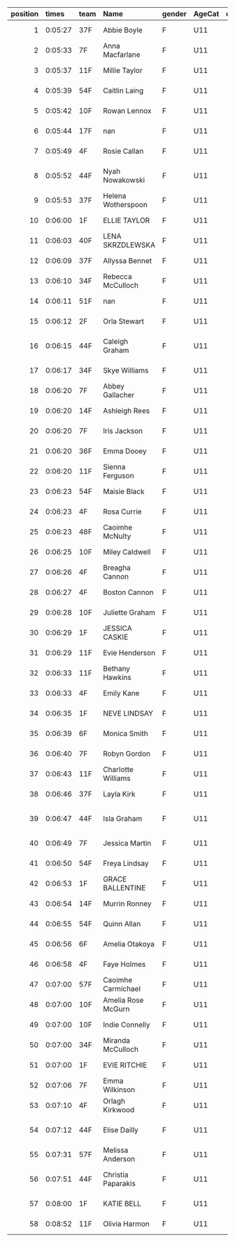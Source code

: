 |   position | times   | team   | Name               | gender   | AgeCat   |   clubnumber | Club name             | Website                               |   finishPosition |
|-----------:|:--------|:-------|:-------------------|:---------|:---------|-------------:|:----------------------|:--------------------------------------|-----------------:|
|          1 | 0:05:27 | 37F    | Abbie Boyle        | F        | U11      |           37 | Law & District AAC    | http://www.lawaac.co.uk/              |                1 |
|          2 | 0:05:33 | 7F     | Anna Macfarlane    | F        | U11      |            7 | Giffnock North AC     | https://www.giffnocknorth.co.uk/      |                2 |
|          3 | 0:05:37 | 11F    | Millie Taylor      | F        | U11      |           11 | Airdrie Harriers      | http://airdrieharriers.org/           |                3 |
|          4 | 0:05:39 | 54F    | Caitlin Laing      | F        | U11      |           54 | VP-Glasgow            | https://www.vp-glasgow.com            |                4 |
|          5 | 0:05:42 | 10F    | Rowan Lennox       | F        | U11      |           10 | Shettleston Harriers  | http://shettlestonharriers.org.uk/    |                5 |
|          6 | 0:05:44 | 17F    | nan                | F        | U11      |           17 | Calderglen Harriers   | http://www.calderglenharriers.org.uk/ |                6 |
|          7 | 0:05:49 | 4F     | Rosie Callan       | F        | U11      |            4 | Inverclyde AC         | https://www.inverclydeac.org/         |                7 |
|          8 | 0:05:52 | 44F    | Nyah Nowakowski    | F        | U11      |           44 | North Ayrshire AAC    | https://naathletics.co.uk/            |                8 |
|          9 | 0:05:53 | 37F    | Helena Wotherspoon | F        | U11      |           37 | Law & District AAC    | http://www.lawaac.co.uk/              |                9 |
|         10 | 0:06:00 | 1F     | ELLIE TAYLOR       | F        | U11      |            1 | East Kilbride AC      | http://www.ekac.org.uk/               |               10 |
|         11 | 0:06:03 | 40F    | LENA SKRZDLEWSKA   | F        | U11      |           40 | Motherwell AC         | https://motherwellac.com/             |               11 |
|         12 | 0:06:09 | 37F    | Allyssa Bennet     | F        | U11      |           37 | Law & District AAC    | http://www.lawaac.co.uk/              |               12 |
|         13 | 0:06:10 | 34F    | Rebecca McCulloch  | F        | U11      |           34 | Kilbarchan AAC        | https://kilbarchanaac.org.uk/         |               13 |
|         14 | 0:06:11 | 51F    | nan                | F        | U11      |           51 | Strathclyde Police AC | nan                                   |               14 |
|         15 | 0:06:12 | 2F     | Orla Stewart       | F        | U11      |            2 | Kilmarnock H&AC       | http://www.kilmarnockharriers.com/    |               15 |
|         16 | 0:06:15 | 44F    | Caleigh Graham     | F        | U11      |           44 | North Ayrshire AAC    | https://naathletics.co.uk/            |               16 |
|         17 | 0:06:17 | 34F    | Skye Williams      | F        | U11      |           34 | Kilbarchan AAC        | https://kilbarchanaac.org.uk/         |               17 |
|         18 | 0:06:20 | 7F     | Abbey Gallacher    | F        | U11      |            7 | Giffnock North AC     | https://www.giffnocknorth.co.uk/      |               18 |
|         19 | 0:06:20 | 14F    | Ashleigh Rees      | F        | U11      |           14 | Ayr Seaforth AC       | https://www.ayrseaforth.co.uk/        |               19 |
|         20 | 0:06:20 | 7F     | Iris Jackson       | F        | U11      |            7 | Giffnock North AC     | https://www.giffnocknorth.co.uk/      |               20 |
|         21 | 0:06:20 | 36F    | Emma Dooey         | F        | U11      |           36 | Larkhall YMCA         | https://www.larkhallymcaharriers.org  |               21 |
|         22 | 0:06:20 | 11F    | Sienna Ferguson    | F        | U11      |           11 | Airdrie Harriers      | http://airdrieharriers.org/           |               22 |
|         23 | 0:06:23 | 54F    | Maisie Black       | F        | U11      |           54 | VP-Glasgow            | https://www.vp-glasgow.com            |               23 |
|         24 | 0:06:23 | 4F     | Rosa Currie        | F        | U11      |            4 | Inverclyde AC         | https://www.inverclydeac.org/         |               24 |
|         25 | 0:06:23 | 48F    | Caoimhe McNulty    | F        | U11      |           48 | Springburn Harriers   | https://www.springburnharriers.co.uk/ |               25 |
|         26 | 0:06:25 | 10F    | Miley Caldwell     | F        | U11      |           10 | Shettleston Harriers  | http://shettlestonharriers.org.uk/    |               26 |
|         27 | 0:06:26 | 4F     | Breagha Cannon     | F        | U11      |            4 | Inverclyde AC         | https://www.inverclydeac.org/         |               27 |
|         28 | 0:06:27 | 4F     | Boston Cannon      | F        | U11      |            4 | Inverclyde AC         | https://www.inverclydeac.org/         |               28 |
|         29 | 0:06:28 | 10F    | Juliette Graham    | F        | U11      |           10 | Shettleston Harriers  | http://shettlestonharriers.org.uk/    |               29 |
|         30 | 0:06:29 | 1F     | JESSICA CASKIE     | F        | U11      |            1 | East Kilbride AC      | http://www.ekac.org.uk/               |               30 |
|         31 | 0:06:29 | 11F    | Evie Henderson     | F        | U11      |           11 | Airdrie Harriers      | http://airdrieharriers.org/           |               31 |
|         32 | 0:06:33 | 11F    | Bethany Hawkins    | F        | U11      |           11 | Airdrie Harriers      | http://airdrieharriers.org/           |               32 |
|         33 | 0:06:33 | 4F     | Emily Kane         | F        | U11      |            4 | Inverclyde AC         | https://www.inverclydeac.org/         |               33 |
|         34 | 0:06:35 | 1F     | NEVE LINDSAY       | F        | U11      |            1 | East Kilbride AC      | http://www.ekac.org.uk/               |               34 |
|         35 | 0:06:39 | 6F     | Monica Smith       | F        | U11      |            6 | Cambuslang Harriers   | https://cambuslangharriers.org/       |               35 |
|         36 | 0:06:40 | 7F     | Robyn Gordon       | F        | U11      |            7 | Giffnock North AC     | https://www.giffnocknorth.co.uk/      |               36 |
|         37 | 0:06:43 | 11F    | Charlotte Williams | F        | U11      |           11 | Airdrie Harriers      | http://airdrieharriers.org/           |               37 |
|         38 | 0:06:46 | 37F    | Layla Kirk         | F        | U11      |           37 | Law & District AAC    | http://www.lawaac.co.uk/              |               38 |
|         39 | 0:06:47 | 44F    | Isla Graham        | F        | U11      |           44 | North Ayrshire AAC    | https://naathletics.co.uk/            |               39 |
|         40 | 0:06:49 | 7F     | Jessica Martin     | F        | U11      |            7 | Giffnock North AC     | https://www.giffnocknorth.co.uk/      |               40 |
|         41 | 0:06:50 | 54F    | Freya Lindsay      | F        | U11      |           54 | VP-Glasgow            | https://www.vp-glasgow.com            |               41 |
|         42 | 0:06:53 | 1F     | GRACE BALLENTINE   | F        | U11      |            1 | East Kilbride AC      | http://www.ekac.org.uk/               |               42 |
|         43 | 0:06:54 | 14F    | Murrin Ronney      | F        | U11      |           14 | Ayr Seaforth AC       | https://www.ayrseaforth.co.uk/        |               43 |
|         44 | 0:06:55 | 54F    | Quinn Allan        | F        | U11      |           54 | VP-Glasgow            | https://www.vp-glasgow.com            |               44 |
|         45 | 0:06:56 | 6F     | Amelia Otakoya     | F        | U11      |            6 | Cambuslang Harriers   | https://cambuslangharriers.org/       |               45 |
|         46 | 0:06:58 | 4F     | Faye Holmes        | F        | U11      |            4 | Inverclyde AC         | https://www.inverclydeac.org/         |               46 |
|         47 | 0:07:00 | 57F    | Caoimhe Carmichael | F        | U11      |           57 | Whitemoss AAC         | https://whitemossaac.co.uk/           |               47 |
|         48 | 0:07:00 | 10F    | Amelia Rose McGurn | F        | U11      |           10 | Shettleston Harriers  | http://shettlestonharriers.org.uk/    |               48 |
|         49 | 0:07:00 | 10F    | Indie Connelly     | F        | U11      |           10 | Shettleston Harriers  | http://shettlestonharriers.org.uk/    |               49 |
|         50 | 0:07:00 | 34F    | Miranda McCulloch  | F        | U11      |           34 | Kilbarchan AAC        | https://kilbarchanaac.org.uk/         |               50 |
|         51 | 0:07:00 | 1F     | EVIE RITCHIE       | F        | U11      |            1 | East Kilbride AC      | http://www.ekac.org.uk/               |               51 |
|         52 | 0:07:06 | 7F     | Emma Wilkinson     | F        | U11      |            7 | Giffnock North AC     | https://www.giffnocknorth.co.uk/      |               52 |
|         53 | 0:07:10 | 4F     | Orlagh Kirkwood    | F        | U11      |            4 | Inverclyde AC         | https://www.inverclydeac.org/         |               53 |
|         54 | 0:07:12 | 44F    | Elise Dailly       | F        | U11      |           44 | North Ayrshire AAC    | https://naathletics.co.uk/            |               54 |
|         55 | 0:07:31 | 57F    | Melissa Anderson   | F        | U11      |           57 | Whitemoss AAC         | https://whitemossaac.co.uk/           |               55 |
|         56 | 0:07:51 | 44F    | Christia Paparakis | F        | U11      |           44 | North Ayrshire AAC    | https://naathletics.co.uk/            |               56 |
|         57 | 0:08:00 | 1F     | KATIE BELL         | F        | U11      |            1 | East Kilbride AC      | http://www.ekac.org.uk/               |               57 |
|         58 | 0:08:52 | 11F    | Olivia Harmon      | F        | U11      |           11 | Airdrie Harriers      | http://airdrieharriers.org/           |               58 |